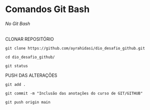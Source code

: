 # Comandos Git Bash

###### No Git Bash

CLONAR REPOSITÓRIO

    git clone https://github.com/ayrahidasi/dio_desafio_github.git

    cd dio_desafio_github/

    git status

PUSH DAS ALTERAÇÕES

    git add .

    git commit -m "Inclusão das anotações do curso de GIT/GITHUB"

    git push origin main
